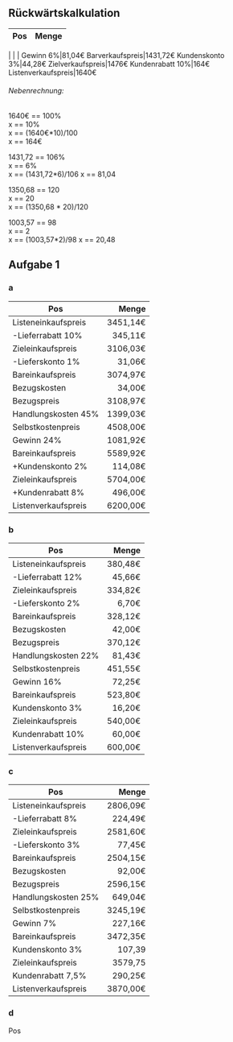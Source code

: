 ## Rückwärtskalkulation

Pos|Menge
---|---:
|
|
|
Gewinn 6%|81,04€
Barverkaufspreis|1431,72€
Kundenskonto 3%|44,28€
Zielverkaufspreis|1476€
Kundenrabatt 10%|164€
Listenverkaufspreis|1640€

###### Nebenrechnung:  
1640€ == 100%  
x == 10%  
x == (1640€\*10)/100  
x == 164€

1431,72 == 106%  
x == 6%  
x == (1431,72\*6)/106
x == 81,04

1350,68 == 120  
x == 20  
x == (1350,68 * 20)/120

1003,57 == 98  
x == 2  
x == (1003,57\*2)/98
x == 20,48


## Aufgabe 1
### a

Pos|Menge
---|---:
Listeneinkaufspreis|3451,14€
\-Lieferrabatt 10%|345,11€
Zieleinkaufspreis|3106,03€
\-Lieferskonto 1%|31,06€
Bareinkaufspreis|3074,97€
Bezugskosten|34,00€
Bezugspreis|3108,97€
Handlungskosten 45%|1399,03€
Selbstkostenpreis|4508,00€
Gewinn 24%|1081,92€
Bareinkaufspreis|5589,92€
\+Kundenskonto 2%|114,08€
Zieleinkaufspreis|5704,00€
\+Kundenrabatt 8%|496,00€
Listenverkaufspreis|6200,00€

### b
Pos|Menge
---|---:
Listeneinkaufspreis|380,48€
\-Lieferrabatt 12%|45,66€
Zieleinkaufspreis|334,82€
\-Lieferskonto 2%|6,70€
Bareinkaufspreis|328,12€
Bezugskosten|42,00€
Bezugspreis|370,12€
Handlungskosten 22%|81,43€
Selbstkostenpreis|451,55€
Gewinn 16%|72,25€
Bareinkaufspreis|523,80€
Kundenskonto 3%|16,20€
Zieleinkaufspreis|540,00€
Kundenrabatt 10%|60,00€
Listenverkaufspreis|600,00€

### c
Pos|Menge
---|---:
Listeneinkaufspreis|2806,09€
\-Lieferrabatt 8%|224,49€
Zieleinkaufspreis|2581,60€
\-Lieferskonto 3%|77,45€
Bareinkaufspreis|2504,15€
Bezugskosten|92,00€
Bezugspreis|2596,15€
Handlungskosten 25%|649,04€
Selbstkostenpreis|3245,19€
Gewinn 7%|227,16€
Bareinkaufspreis|3472,35€
Kundenskonto 3%|107,39
Zieleinkaufspreis|3579,75
Kundenrabatt 7,5%|290,25€
Listenverkaufspreis|3870,00€

### d
Pos
